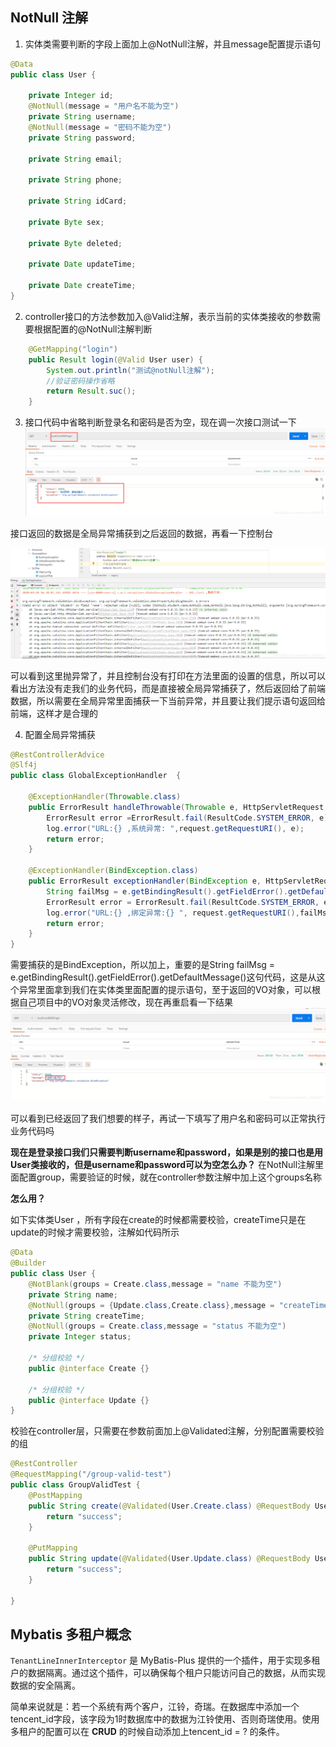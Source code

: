 ## NotNull 注解

1. 实体类需要判断的字段上面加上@NotNull注解，并且message配置提示语句

```java
@Data
public class User {

    private Integer id;
    @NotNull(message = "用户名不能为空")
    private String username;
    @NotNull(message = "密码不能为空")
    private String password;

    private String email;

    private String phone;

    private String idCard;

    private Byte sex;

    private Byte deleted;

    private Date updateTime;

    private Date createTime;
}

```

2. controller接口的方法参数加入@Valid注解，表示当前的实体类接收的参数需要根据配置的@NotNull注解判断

```java
    @GetMapping("login")
    public Result login(@Valid User user) {
		System.out.println("测试@notNull注解");
        //验证密码操作省略
        return Result.suc();
    }

```

3. 接口代码中省略判断登录名和密码是否为空，现在调一次接口测试一下![在这里插入图片描述](images/57abacd0a5f8f3ed584b80cc7b121945.png)

接口返回的数据是全局异常捕获到之后返回的数据，再看一下控制台

![在这里插入图片描述](images/59814d31b91a08110ee486bb8bad0ff4.png)

可以看到这里抛异常了，并且控制台没有打印在方法里面的设置的信息，所以可以看出方法没有走我们的业务代码，而是直接被全局异常捕获了，然后返回给了前端数据，所以需要在全局异常里面捕获一下当前异常，并且要让我们提示语句返回给前端，这样才是合理的

4. 配置全局异常捕获

```java
@RestControllerAdvice
@Slf4j
public class GlobalExceptionHandler  {
 	
    @ExceptionHandler(Throwable.class)
    public ErrorResult handleThrowable(Throwable e, HttpServletRequest request) {
        ErrorResult error =ErrorResult.fail(ResultCode.SYSTEM_ERROR, e);
        log.error("URL:{} ,系统异常: ",request.getRequestURI(), e);
        return error;
    }

    @ExceptionHandler(BindException.class)
    public ErrorResult exceptionHandler(BindException e, HttpServletRequest request) {
        String failMsg = e.getBindingResult().getFieldError().getDefaultMessage();
        ErrorResult error = ErrorResult.fail(ResultCode.SYSTEM_ERROR, e, failMsg);
        log.error("URL:{} ,绑定异常:{} ", request.getRequestURI(),failMsg);
        return error;
    }
}

```

需要捕获的是BindException，所以加上，重要的是String failMsg = e.getBindingResult().getFieldError().getDefaultMessage()这句代码，这是从这个异常里面拿到我们在实体类里面配置的提示语句，至于返回的VO对象，可以根据自己项目中的VO对象灵活修改，现在再重启看一下结果
![在这里插入图片描述](images/6be11625ddc55a857a9c2803e86d7b2f.png)

可以看到已经返回了我们想要的样子，再试一下填写了用户名和密码可以正常执行业务代码吗

**现在是登录接口我们只需要判断username和password，如果是别的接口也是用User类接收的，但是username和password可以为空怎么办？**
在NotNull注解里面配置group，需要验证的时候，就在controller参数注解中加上这个groups名称

**怎么用？**

如下实体类User ，所有字段在create的时候都需要校验，createTime只是在update的时候才需要校验，注解如代码所示

```java
@Data
@Builder
public class User {
    @NotBlank(groups = Create.class,message = "name 不能为空")
    private String name;
    @NotNull(groups = {Update.class,Create.class},message = "createTime 不能为空")
    private String createTime;
    @NotNull(groups = Create.class,message = "status 不能为空")
    private Integer status;

    /* 分组校验 */
    public @interface Create {}

    /* 分组校验 */
    public @interface Update {}
}
```

校验在controller层，只需要在参数前面加上@Validated注解，分别配置需要校验的组

```java
@RestController
@RequestMapping("/group-valid-test")
public class GroupValidTest {
    @PostMapping
    public String create(@Validated(User.Create.class) @RequestBody User user){
        return "success";
    }

    @PutMapping
    public String update(@Validated(User.Update.class) @RequestBody User user){
        return "success";
    }

}
```



## Mybatis 多租户概念

`TenantLineInnerInterceptor` 是 MyBatis-Plus 提供的一个插件，用于实现多租户的数据隔离。通过这个插件，可以确保每个租户只能访问自己的数据，从而实现数据的安全隔离。

简单来说就是：若一个系统有两个客户，江铃，奇瑞。在数据库中添加一个tencent_id字段，该字段为1时数据库中的数据为江铃使用、否则奇瑞使用。使用多租户的配置可以在 **CRUD** 的时候自动添加上tencent_id = ? 的条件。


